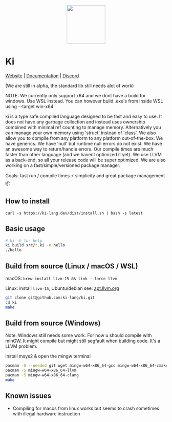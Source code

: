 
<div align="center">
<p>
    <img width="120" src="https://raw.githubusercontent.com/ki-lang/ki/master/misc/logo-edges.png">
</p>
</div>

# Ki

[Website](https://ki-lang.dev) | [Documentation](https://ki-lang.dev/docs) | [Discord](https://discord.gg/T7pR6fm6SC)

(We are still in alpha, the standard lib still needs alot of work)

NOTE: We currently only support x64 and we dont have a build for windows. Use WSL instead. You can however build .exe's from inside WSL using --target win-x64

ki is a type safe compiled language designed to be fast and easy to use. It does not have any garbage collection and instead uses ownership combined with minimal ref counting to manage memory. Alternatively you can manage your own memory using 'struct' instead of 'class'. We also allow you to compile from any platform to any platform out-of-the-box. We have generics. We have 'null' but runtime null errors do not exist. We have an awesome way to return/handle errors. Our compile times are much faster than other language (and we havent optimized it yet). We use LLVM as a back-end, so all your release code will be super optimized. We are also working on a fast/simple/versioned package manager.

Goals: fast run / compile times ⚡ simplicity and great package management 📦

## How to install

```
curl -s https://ki-lang.dev/dist/install.sh | bash -s latest
```

## Basic usage

```bash
# ki -h for help
ki build src/*.ki -o hello
./hello
```

## Build from source (Linux / macOS / WSL)

macOS: `brew install llvm-15 && link --force llvm`

Linux: install `llvm-15`, Ubuntu/debian see: [apt.llvm.org](https://apt.llvm.org/)

```bash
git clone git@github.com:ki-lang/ki.git
cd ki
make
```

## Build from source (Windows)

Note: Windows still needs some work. For now u should compile with minGW. It might compile but might still segfault when building code. It's a LLVM problem.

install msys2 & open the mingw terminal

```bash
pacman -S --needed git wget mingw-w64-x86_64-gcc mingw-w64-x86_64-cmake make mingw-w64-x86_64-python3 autoconf libtool
pacman -S mingw-w64-x86_64-llvm
pacman -S mingw-w64-x86_64-clang
make
```

## Known issues

- Compiling for macos from linux works but seems to crash sometimes with illegal hardware instruction

